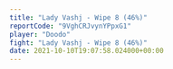 ```yaml
---
title: "Lady Vashj - Wipe 8 (46%)"
reportCode: "9VghCRJvynYPpxG1"
player: "Doodo"
fight: "Lady Vashj - Wipe 8 (46%)"
date: 2021-10-10T19:07:58.024000+00:00
---
```

